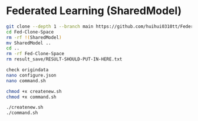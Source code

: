 # Federated Learning (SharedModel)


``` bash
git clone --depth 1 --branch main https://github.com/huihui0310tt/Federated-Learning.git --single-branch Fed-Clone-Space
cd Fed-Clone-Space
rm -rf !(SharedModel)
mv SharedModel ..
cd ..
rm -rf Fed-Clone-Space
rm result_save/RESULT-SHOULD-PUT-IN-HERE.txt
```



``` bash
check origindata
nano configure.json
nano command.sh

chmod +x createnew.sh
chmod +x command.sh

./createnew.sh
./command.sh
```


